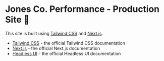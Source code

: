 # Jones Co. Performance - Production Site 💯 

This site is built using [Tailwind CSS](https://tailwindcss.com) and [Next.js](https://nextjs.org).

- [Tailwind CSS](https://tailwindcss.com/docs) - the official Tailwind CSS documentation
- [Next.js](https://nextjs.org/docs) - the official Next.js documentation
- [Headless UI](https://headlessui.dev) - the official Headless UI documentation
